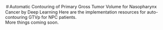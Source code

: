 ＃Automatic Contouring of Primary Gross Tumor Volume for Nasopharynx Cancer by Deep Learning
Here are the implementation resources for auto-contouring GTVp for NPC patients. <br>
More things coming soon.
